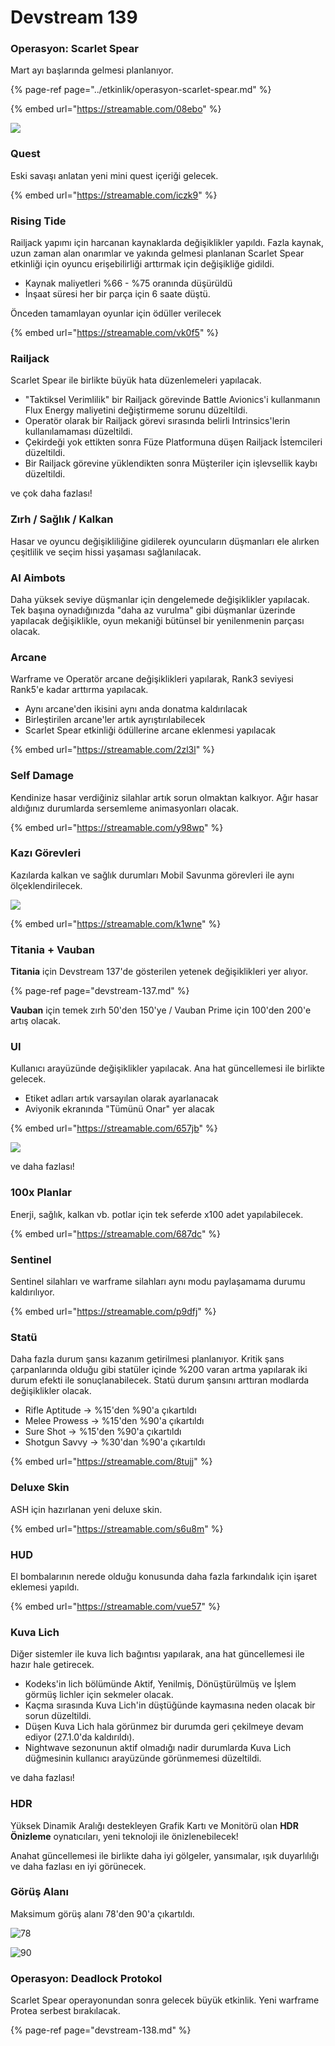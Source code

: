 # Devstream 139

### Operasyon: Scarlet Spear <a id="operasyon-scarlet-spear"></a>

Mart ayı başlarında gelmesi planlanıyor.

{% page-ref page="../etkinlik/operasyon-scarlet-spear.md" %}

{% embed url="https://streamable.com/08ebo" %}

![](https://i.ibb.co/y6hmzq1/image.png)

### Quest

Eski savaşı anlatan yeni mini quest içeriği gelecek.

{% embed url="https://streamable.com/iczk9" %}

### Rising Tide

Railjack yapımı için harcanan kaynaklarda değişiklikler yapıldı. Fazla kaynak, uzun zaman alan onarımlar ve yakında gelmesi planlanan Scarlet Spear etkinliği için oyuncu erişebilirliği arttırmak için değişikliğe gidildi.

* Kaynak maliyetleri %66 - %75 oranında düşürüldü
* İnşaat süresi her bir parça için 6 saate düştü.

Önceden tamamlayan oyunlar için ödüller verilecek

{% embed url="https://streamable.com/vk0f5" %}

### Railjack

Scarlet Spear ile birlikte büyük hata düzenlemeleri yapılacak.

* "Taktiksel Verimlilik" bir Railjack görevinde Battle Avionics'i kullanmanın Flux Energy maliyetini değiştirmeme sorunu düzeltildi.
* Operatör olarak bir Railjack görevi sırasında belirli Intrinsics'lerin kullanılamaması düzeltildi.
* Çekirdeği yok ettikten sonra Füze Platformuna düşen Railjack İstemcileri düzeltildi.
* Bir Railjack görevine yüklendikten sonra Müşteriler için işlevsellik kaybı düzeltildi.

ve çok daha fazlası!

### Zırh / Sağlık / Kalkan

Hasar ve oyuncu değişikliliğine gidilerek oyuncuların düşmanları ele alırken çeşitlilik ve seçim hissi yaşaması sağlanılacak.

### **AI Aimbots**

Daha yüksek seviye düşmanlar için dengelemede değişiklikler yapılacak. Tek başına oynadığınızda "daha az vurulma" gibi düşmanlar üzerinde yapılacak değişiklikle, oyun mekaniği bütünsel bir yenilenmenin parçası olacak.

### **Arcane**

Warframe ve Operatör arcane değişiklikleri yapılarak, Rank3 seviyesi Rank5'e kadar arttırma yapılacak.

* Aynı arcane'den ikisini aynı anda donatma kaldırılacak
* Birleştirilen arcane'ler artık ayrıştırılabilecek
* Scarlet Spear etkinliği ödüllerine arcane eklenmesi yapılacak

{% embed url="https://streamable.com/2zl3l" %}

### **Self Damage**

Kendinize hasar verdiğiniz silahlar artık sorun olmaktan kalkıyor. Ağır hasar aldığınız durumlarda sersemleme animasyonları olacak.

{% embed url="https://streamable.com/y98wp" %}

### Kazı Görevleri

Kazılarda kalkan ve sağlık durumları Mobil Savunma görevleri ile aynı ölçeklendirilecek.

![](https://i.ibb.co/R9ZDr4c/image.png)

{% embed url="https://streamable.com/k1wne" %}

### **Titania + Vauban**

**Titania** için Devstream 137'de gösterilen yetenek değişiklikleri yer alıyor.

{% page-ref page="devstream-137.md" %}

**Vauban** için temek zırh 50'den 150'ye / Vauban Prime için 100'den 200'e artış olacak.

### **UI**

Kullanıcı arayüzünde değişiklikler yapılacak. Ana hat güncellemesi ile birlikte gelecek.

* Etiket adları artık varsayılan olarak ayarlanacak
* Aviyonik ekranında "Tümünü Onar" yer alacak

{% embed url="https://streamable.com/657jb" %}

![](https://content.invisioncic.com/Mwarframe/monthly_2020_02/Placeholder.thumb.png.31905b14481c527ba494f1f33e5ff173.png)

ve daha fazlası!

### 100x Planlar

Enerji, sağlık, kalkan vb. potlar için tek seferde x100 adet yapılabilecek.

{% embed url="https://streamable.com/687dc" %}

### Sentinel

Sentinel silahları ve warframe silahları aynı modu paylaşamama durumu kaldırılıyor.

{% embed url="https://streamable.com/p9dfj" %}

### Statü

Daha fazla durum şansı kazanım getirilmesi planlanıyor. Kritik şans çarpanlarında olduğu gibi statüler içinde %200 varan artma yapılarak iki durum efekti ile sonuçlanabilecek. Statü durum şansını arttıran modlarda değişiklikler olacak.

* Rifle Aptitude -&gt; %15'den %90'a çıkartıldı
* Melee Prowess -&gt; %15'den %90'a çıkartıldı
* Sure Shot -&gt; %15'den %90'a çıkartıldı
* Shotgun Savvy -&gt; %30'dan %90'a çıkartıldı

{% embed url="https://streamable.com/8tujj" %}

### Deluxe Skin

ASH için hazırlanan yeni deluxe skin.

{% embed url="https://streamable.com/s6u8m" %}

### HUD

El bombalarının nerede olduğu konusunda daha fazla farkındalık için işaret eklemesi yapıldı.

{% embed url="https://streamable.com/vue57" %}

### Kuva Lich

Diğer sistemler ile kuva lich bağıntısı yapılarak, ana hat güncellemesi ile hazır hale getirecek.

* Kodeks'in lich bölümünde Aktif, Yenilmiş, Dönüştürülmüş ve İşlem görmüş lichler için sekmeler olacak.
* Kaçma sırasında Kuva Lich'in düştüğünde kaymasına neden olacak bir sorun düzeltildi.
* Düşen Kuva Lich hala görünmez bir durumda geri çekilmeye devam ediyor \(27.1.0'da kaldırıldı\).
* Nightwave sezonunun aktif olmadığı nadir durumlarda Kuva Lich düğmesinin kullanıcı arayüzünde görünmemesi düzeltildi.

ve daha fazlası!

### HDR

Yüksek Dinamik Aralığı destekleyen Grafik Kartı ve Monitörü olan **HDR Önizleme** oynatıcıları, yeni teknoloji ile önizlenebilecek!

Anahat güncellemesi ile birlikte daha iyi gölgeler, yansımalar, ışık duyarlılığı ve daha fazlası en iyi görünecek.

### Görüş Alanı

Maksimum görüş alanı 78'den 90'a çıkartıldı.

![78](http://n9e5v4d8.ssl.hwcdn.net/uploads/f9c85ffc1072b3c01c606dcf0b5195da.jpg)

![90](http://n9e5v4d8.ssl.hwcdn.net/uploads/9bc51707a085609583e1da670b7ce304.jpg)

### Operasyon: Deadlock Protokol

Scarlet Spear operayonundan sonra gelecek büyük etkinlik. Yeni warframe Protea serbest bırakılacak.

{% page-ref page="devstream-138.md" %}

